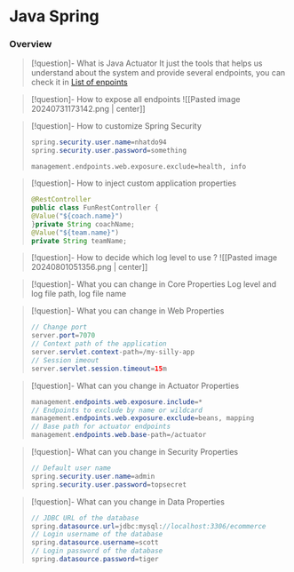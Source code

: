 # Java Spring

### Overview
>[!question]- What is Java Actuator 
>It just the tools that helps us understand about the system and provide several endpoints, you can check it in [List of enpoints](www.luv2code.com/actuator-endpoints)

>[!question]- How to expose all endpoints
>![[Pasted image 20240731173142.png | center]]

>[!question]- How to customize Spring Security 
> ```java 
> spring.security.user.name=nhatdo94
> spring.security.user.password=something
>```
>```maven
>management.endpoints.web.exposure.exclude=health, info
>```

 >[!question]- How to inject custom application properties
 >```java
 >@RestController
 >public class FunRestController {
 >@Value("${coach.name}")
 >}private String coachName;
 >@Value("${team.name}")
 >private String teamName;
>```

>[!question]- How to decide which log level to use ?
>![[Pasted image 20240801051356.png | center]]


>[!question]- What you can change in Core Properties
>Log level and log file path, log file name

>[!question]- What you can change in Web Properties
>```java
>// Change port
>server.port=7070
>// Context path of the application
>server.servlet.context-path=/my-silly-app
>// Session imeout 
>server.servlet.session.timeout=15m
>```

>[!question]- What can you change in Actuator Properties
>```java
>management.endpoints.web.exposure.include=*
>// Endpoints to exclude by name or wildcard
>management.endpoints.web.exposure.exclude=beans, mapping
>// Base path for actuator endpoints
>management.endpoints.web.base-path=/actuator
>```

>[!question]- What can you change in Security Properties
>```java
>// Default user name 
>spring.security.user.name=admin
>spring.security.user.password=topsecret
>```

>[!question]- What can you change in Data Properties
>```java
>// JDBC URL of the database
>spring.datasource.url=jdbc:mysql://localhost:3306/ecommerce
>// Login username of the database
>spring.datasource.username=scott
>// Login password of the database
>spring.datasource.password=tiger
>```

>



